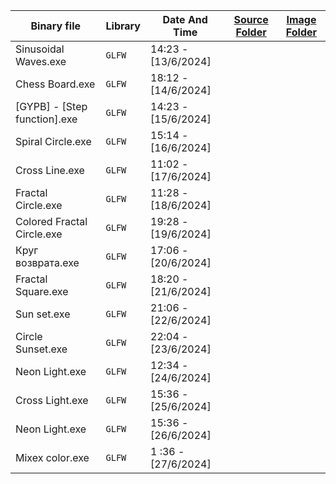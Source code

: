 | Binary file                                 | Library  | Date And Time        | [Source Folder](https://github.com/hxajk/30mins-project/tree/master/OpenGL/Arts/src) |[Image Folder](https://github.com/hxajk/30mins-project/tree/master/OpenGL/Arts/img)|
|---------------------------------------------|----------|----------------------|---------------------------------------------------------------------------------------|--------------------------------------------------------------------------------------------|
|  Sinusoidal Waves.exe                       | `GLFW`   |  14:23 - [13/6/2024] |                                                                                       |                                                                                            |
|  Chess Board.exe                            | `GLFW`   |  18:12 - [14/6/2024] |                                                                                       |                                                                                            |
|  [GYPB] - [Step function].exe               | `GLFW`   |  14:23 - [15/6/2024] |                                                                                       |                                                                                            |
|  Spiral Circle.exe                          | `GLFW`   |  15:14 - [16/6/2024] |                                                                                       |                                                                                            |
|  Cross Line.exe                             | `GLFW`   |  11:02 - [17/6/2024] |                                                                                       |                                                                                            |
|  Fractal Circle.exe                         | `GLFW`   |  11:28 - [18/6/2024] |                                                                                       |                                                                                            |
|Colored  Fractal Circle.exe                  | `GLFW`   |  19:28 - [19/6/2024] |                                                                                       |                                                                              |
|  Круг возврата.exe                          | `GLFW`   |  17:06 - [20/6/2024] |                                                                                       |                                                                              |
|  Fractal Square.exe                         | `GLFW`   |  18:20 - [21/6/2024] |                                                                                       |                                                                              |
|   Sun set.exe                               | `GLFW`   |  21:06 - [22/6/2024] |                                                                                       |                                                                              |
|   Circle Sunset.exe                         | `GLFW`   |  22:04 - [23/6/2024] |                                                                                       |                                                                              |
|   Neon Light.exe                         | `GLFW`      |  12:34 - [24/6/2024] |                                                                                       |                                                                              |
|   Cross Light.exe                         | `GLFW`     |  15:36 - [25/6/2024] |                                                                                       |                                                                              |
|   Neon  Light.exe                         | `GLFW`     |  15:36 - [26/6/2024] |                                                                                       |                                                                              |
|   Mixex color.exe                         | `GLFW`     |  1  :36 - [27/6/2024] |                                                                                       |                                                                              |

